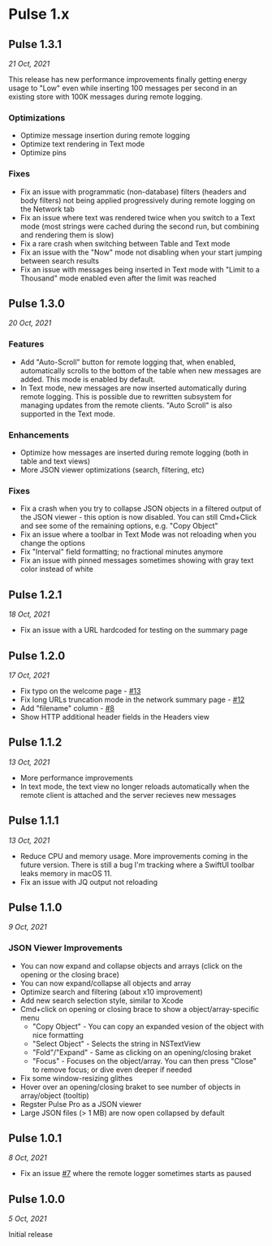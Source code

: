 # Pulse 1.x

## Pulse 1.3.1

*21 Oct, 2021*

This release has new performance improvements finally getting energy usage to "Low" even while inserting 100 messages per second in an existing store with 100K messages during remote logging. 

### Optimizations

- Optimize message insertion during remote logging
- Optimize text rendering in Text mode
- Optimize pins

### Fixes

- Fix an issue with programmatic (non-database) filters (headers and body filters) not being applied progressively during remote logging on the Network tab
- Fix an issue where text was rendered twice when you switch to a Text mode (most strings were cached during the second run, but combining and rendering them is slow)
- Fix a rare crash when switching between Table and Text mode
- Fix an issue with the "Now" mode not disabling when your start jumping between search results
- Fix an issue with messages being inserted in Text mode with "Limit to a Thousand" mode enabled even after the limit was reached

## Pulse 1.3.0

*20 Oct, 2021*

### Features

- Add "Auto-Scroll" button for remote logging that, when enabled, automatically scrolls to the bottom of the table when new messages are added. This mode is enabled by default.
- In Text mode, new messages are now inserted automatically during remote logging. This is possible due to rewritten subsystem for managing updates from the remote clients. "Auto Scroll" is also supported in the Text mode.

### Enhancements

- Optimize how messages are inserted during remote logging (both in table and text views)
- More JSON viewer optimizations (search, filtering, etc)

### Fixes
- Fix a crash when you try to collapse JSON objects in a filtered output of the JSON viewer - this option is now disabled. You can still Cmd+Click and see some of the remaining options, e.g. "Copy Object"
- Fix an issue where a toolbar in Text Mode was not reloading when you change the options
- Fix "Interval" field formatting; no fractional minutes anymore
- Fix an issue with pinned messages sometimes showing with gray text color instead of white

## Pulse 1.2.1

*18 Oct, 2021*

- Fix an issue with a URL hardcoded for testing on the summary page

## Pulse 1.2.0

*17 Oct, 2021*

- Fix typo on the welcome page - [#13](https://github.com/kean/PulsePro/issues/13)
- Fix long URLs truncation mode in the network summary page - [#12](https://github.com/kean/PulsePro/issues/12)
- Add "filename" column - [#8](https://github.com/kean/PulsePro/issues/8)
- Show HTTP additional header fields in the Headers view

## Pulse 1.1.2

*13 Oct, 2021*

- More performance improvements
- In text mode, the text view no longer reloads automatically when the remote client is attached and the server recieves new messages

## Pulse 1.1.1

*13 Oct, 2021*

- Reduce CPU and memory usage. More improvements coming in the future version. There is still a bug I'm tracking where a SwiftUI toolbar leaks memory in macOS 11.
- Fix an issue with JQ output not reloading

## Pulse 1.1.0

*9 Oct, 2021*

### JSON Viewer Improvements

- You can now expand and collapse objects and arrays (click on the opening or the closing brace)
- You can now expand/collapse all objects and array
- Optimize search and filtering (about x10 improvement)
- Add new search selection style, similar to Xcode
- Cmd+click on opening or closing brace to show a object/array-specific menu
	- "Copy Object" - You can copy an expanded vesion of the object with nice formatting
	- "Select Object" - Selects the string in NSTextView
	- "Fold"/"Expand" - Same as clicking on an opening/closing braket
	- "Focus" - Focuses on the object/array. You can then press "Close" to remove focus; or dive even deeper if needed
- Fix some window-resizing glithes
- Hover over an opening/closing braket to see number of objects in array/object (tooltip)
- Regster Pulse Pro as a JSON viewer
- Large JSON files (> 1 MB) are now open collapsed by default

## Pulse 1.0.1

*8 Oct, 2021*

- Fix an issue [#7](https://github.com/kean/PulsePro/issues/7) where the remote logger sometimes starts as paused

## Pulse 1.0.0

*5 Oct, 2021*

Initial release

